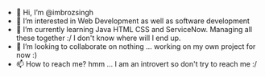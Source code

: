 - 👋 Hi, I’m @imbrozsingh
- 👀 I’m interested in Web Development as well as software development
- 🌱 I’m currently learning Java HTML CSS and ServiceNow. Managing all these together :/ I don't know where will I end up.
- 💞️ I’m looking to collaborate on nothing ... working on my own project for now :)
- 📫 How to reach me? hmm ... I am an introvert so don't try to reach me :/ 

<!---
imbrozsingh/imbrozsingh is a ✨ special ✨ repository because its `README.md` (this file) appears on your GitHub profile.
You can click the Preview link to take a look at your changes.
--->
